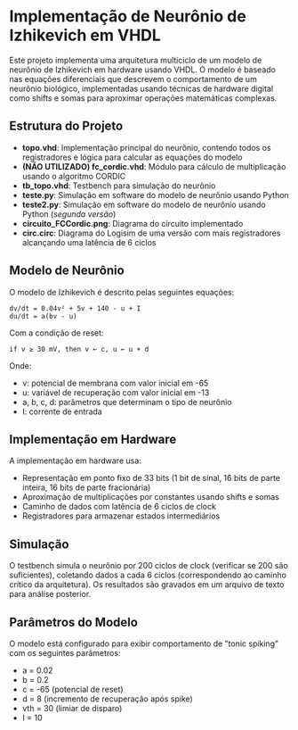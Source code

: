 # Implementação de Neurônio de Izhikevich em VHDL

Este projeto implementa uma arquitetura multiciclo de um modelo de neurônio de Izhikevich em hardware usando VHDL. O modelo é baseado nas equações diferenciais que descrevem o comportamento de um neurônio biológico, implementadas usando técnicas de hardware digital como shifts e somas para aproximar operações matemáticas complexas.

## Estrutura do Projeto

- **topo.vhd**: Implementação principal do neurônio, contendo todos os registradores e lógica para calcular as equações do modelo
- **(NÃO UTILIZADO) fc_cordic.vhd**: Módulo para cálculo de multiplicação usando o algoritmo CORDIC 
- **tb_topo.vhd**: Testbench para simulação do neurônio
- **teste.py**: Simulação em software do modelo de neurônio usando Python
- **teste2.py**: Simulação em software do modelo de neurônio usando Python (*segunda versão*)
- **circuito_FCCordic.png**: Diagrama do circuito implementado
- **circ.circ**: Diagrama do Logisim de uma versão com mais registradores alcançando uma latência de 6 ciclos

## Modelo de Neurônio

O modelo de Izhikevich é descrito pelas seguintes equações:

```
dv/dt = 0.04v² + 5v + 140 - u + I
du/dt = a(bv - u)
```

Com a condição de reset:
```
if v ≥ 30 mV, then v ← c, u ← u + d
```

Onde:
- v: potencial de membrana com valor inicial em -65
- u: variável de recuperação com valor inicial em -13
- a, b, c, d: parâmetros que determinam o tipo de neurônio
- I: corrente de entrada

## Implementação em Hardware

A implementação em hardware usa:

- Representação em ponto fixo de 33 bits (1 bit de sinal, 16 bits de parte inteira, 16 bits de parte fracionária)
- Aproximação de multiplicações por constantes usando shifts e somas
- Caminho de dados com latência de 6 ciclos de clock
- Registradores para armazenar estados intermediários

## Simulação

O testbench simula o neurônio por 200 ciclos de clock (verificar se 200 são suficientes), coletando dados a cada 6 ciclos (correspondendo ao caminho crítico da arquitetura). Os resultados são gravados em um arquivo de texto para análise posterior.

## Parâmetros do Modelo

O modelo está configurado para exibir comportamento de "tonic spiking" com os seguintes parâmetros:
- a = 0.02
- b = 0.2
- c = -65 (potencial de reset)
- d = 8 (incremento de recuperação após spike)
- vth = 30 (limiar de disparo)
- I = 10